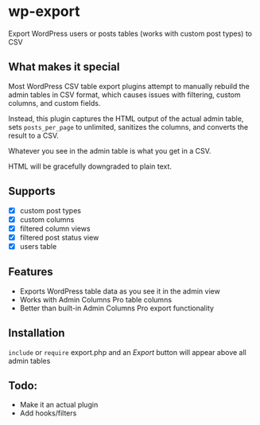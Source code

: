 # wp-export

Export WordPress users or posts tables (works with custom post types) to CSV

## What makes it special

Most WordPress CSV table export plugins attempt to manually rebuild the admin tables in CSV format, which causes issues with filtering, custom columns, and custom fields.

Instead, this plugin captures the HTML output of the actual admin table, sets `posts_per_page` to unlimited, sanitizes the columns, and converts the result to a CSV.

Whatever you see in the admin table is what you get in a CSV.

HTML will be gracefully downgraded to plain text.

## Supports

 * [x] custom post types
 * [x] custom columns
 * [x] filtered column views
 * [x] filtered post status view
 * [x] users table

## Features

 * Exports WordPress table data as you see it in the admin view
 * Works with Admin Columns Pro table columns
 * Better than built-in Admin Columns Pro export functionality
 
## Installation

`include` or `require` export.php and an *Export* button will appear above all admin tables

## Todo:

  * Make it an actual plugin
  * Add hooks/filters

